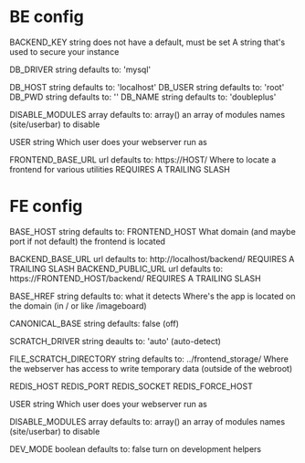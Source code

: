 # BE config

BACKEND_KEY string does not have a default, must be set
A string that's used to secure your instance

DB_DRIVER string defaults to: 'mysql'

DB_HOST string defaults to: 'localhost'
DB_USER string defaults to: 'root'
DB_PWD string defaults to: ''
DB_NAME string defaults to: 'doubleplus'

DISABLE_MODULES array defaults to: array()
an array of modules names (site/userbar) to disable

USER string
Which user does your webserver run as

FRONTEND_BASE_URL url defaults to: https://HOST/
Where to locate a frontend for various utilities
REQUIRES A TRAILING SLASH

# FE config

BASE_HOST string defaults to: FRONTEND_HOST
What domain (and maybe port if not default) the frontend is located

BACKEND_BASE_URL url defaults to: http://localhost/backend/
REQUIRES A TRAILING SLASH
BACKEND_PUBLIC_URL url defaults to: https://FRONTEND_HOST/backend/
REQUIRES A TRAILING SLASH

BASE_HREF string defaults to: what it detects
Where's the app is located on the domain (in / or like /imageboard)

CANONICAL_BASE string defaults: false (off)

SCRATCH_DRIVER string deaults to: 'auto' (auto-detect)

FILE_SCRATCH_DIRECTORY string defaults to: ../frontend_storage/
Where the webserver has access to write temporary data (outside of the webroot)

REDIS_HOST
REDIS_PORT
REDIS_SOCKET
REDIS_FORCE_HOST

USER string
Which user does your webserver run as

DISABLE_MODULES array defaults to: array()
an array of modules names (site/userbar) to disable

DEV_MODE boolean defaults to: false
turn on development helpers